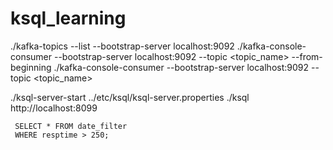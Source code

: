 # ksql_learning

./kafka-topics --list --bootstrap-server localhost:9092
./kafka-console-consumer --bootstrap-server localhost:9092 --topic <topic_name> --from-beginning
./kafka-console-consumer --bootstrap-server localhost:9092 --topic <topic_name>

./ksql-server-start ../etc/ksql/ksql-server.properties
./ksql http://localhost:8099

```CREATE STREAM slow_resp AS
 SELECT * FROM date_filter
 WHERE resptime > 250;
